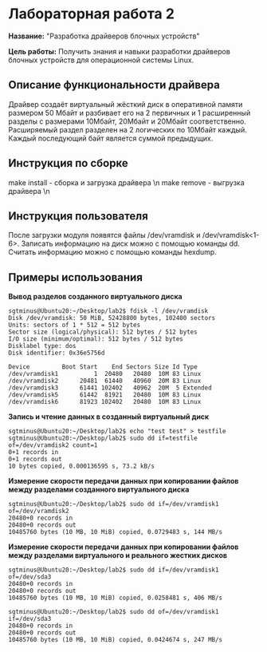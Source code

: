 # Лабораторная работа 2

**Название:** "Разработка драйверов блочных устройств"

**Цель работы:** Получить знания и навыки разработки драйверов блочных устройств для операционной системы Linux.

## Описание функциональности драйвера

Драйвер создаёт виртуальный жёсткий диск в оперативной памяти размером 50 Мбайт и разбивает его на 2 первичных и 1 расширенный разделы с размерами 10Мбайт, 20Мбайт и 20Мбайт соответственно. Расширяемый раздел разделен на 2 логических по 10Мбайт каждый. Каждый последующий байт является суммой предыдущих.

## Инструкция по сборке

make install - сборка и загрузка драйвера \n
make remove - выгрузка драйвера \n

## Инструкция пользователя
После загрузки модуля появятся файлы /dev/vramdisk и /dev/vramdisk<1-6>. Записать информацию на диск можно с помощью команды dd. Считать информацию можно с помощью команды hexdump.

## Примеры использования
**Вывод разделов созданного виртуального диска**
```shell
sgtminus@Ubuntu20:~/Desktop/lab2$ fdisk -l /dev/vramdisk  
Disk /dev/vramdisk: 50 MiB, 52428800 bytes, 102400 sectors  
Units: sectors of 1 * 512 = 512 bytes  
Sector size (logical/physical): 512 bytes / 512 bytes  
I/O size (minimum/optimal): 512 bytes / 512 bytes  
Disklabel type: dos  
Disk identifier: 0x36e5756d  

Device         Boot Start    End Sectors Size Id Type  
/dev/vramdisk1          1  20480   20480  10M 83 Linux  
/dev/vramdisk2      20481  61440   40960  20M 83 Linux  
/dev/vramdisk3      61441 102402   40962  20M  5 Extended  
/dev/vramdisk5      61442  81921   20480  10M 83 Linux  
/dev/vramdisk6      81923 102402   20480  10M 83 Linux  
```

**Запись и чтение данных в созданный виртуальный диск**
```shell
sgtminus@Ubuntu20:~/Desktop/lab2$ echo "test test" > testfile
sgtminus@Ubuntu20:~/Desktop/lab2$ sudo dd if=testfile of=/dev/vramdisk2 count=1
0+1 records in
0+1 records out
10 bytes copied, 0.000136595 s, 73.2 kB/s
```
**Измерение скорости передачи данных при копировании файлов между разделами созданного виртуального диска**

```shell
sgtminus@Ubuntu20:~/Desktop/lab2$ sudo dd if=/dev/vramdisk1 of=/dev/vramdisk2
20480+0 records in
20480+0 records out
10485760 bytes (10 MB, 10 MiB) copied, 0.0729483 s, 144 MB/s
```

**Измерение скорости передачи данных при копировании файлов между разделами виртуального и реального жестких дисков**

```shell
sgtminus@Ubuntu20:~/Desktop/lab2$ sudo dd if=/dev/vramdisk1 of=/dev/sda3
20480+0 records in
20480+0 records out
10485760 bytes (10 MB, 10 MiB) copied, 0.0258481 s, 406 MB/s
```

```shell
sgtminus@Ubuntu20:~/Desktop/lab2$ sudo dd of=/dev/vramdisk1 if=/dev/sda3
20480+0 records in
20480+0 records out
10485760 bytes (10 MB, 10 MiB) copied, 0.0424674 s, 247 MB/s
```

